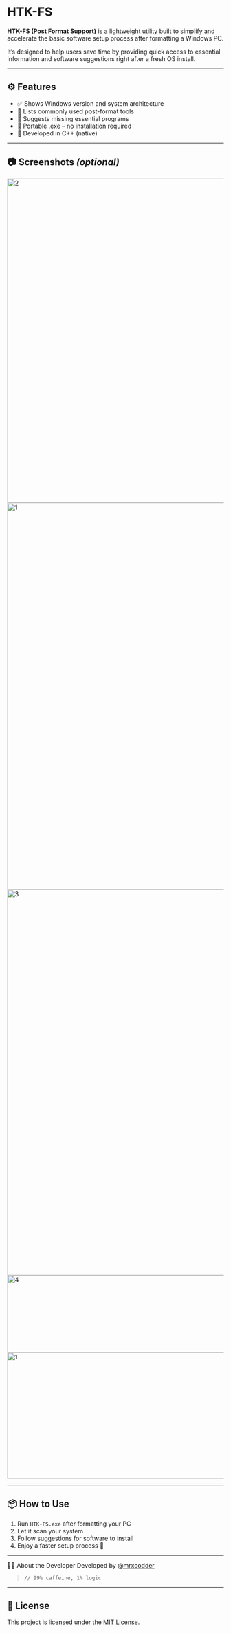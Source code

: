 # HTK-FS

**HTK-FS (Post Format Support)** is a lightweight utility built to simplify and accelerate the basic software setup process after formatting a Windows PC.

It’s designed to help users save time by providing quick access to essential information and software suggestions right after a fresh OS install.

---

## ⚙️ Features

- ✅ Shows Windows version and system architecture
- 🧠 Lists commonly used post-format tools
- 🚀 Suggests missing essential programs
- 🔌 Portable .exe – no installation required
- 🧰 Developed in C++ (native)

---

## 📷 Screenshots *(optional)*

<img width="624" height="755" alt="2" src="https://github.com/user-attachments/assets/fd861894-cf7f-4911-be43-3ead8038e37b" />


<img width="1380" height="900" alt="1" src="https://github.com/user-attachments/assets/76dc3453-8fc2-4467-975a-de34a01d713d" />


<img width="1006" height="898" alt="3" src="https://github.com/user-attachments/assets/b295754a-64e4-41a7-be7c-2f89796d0c6f" />


<img width="1016" height="180" alt="4" src="https://github.com/user-attachments/assets/21b5232b-205d-4a28-8700-ff715c9a8bd6" />


<img width="714" height="294" alt="1" src="https://github.com/user-attachments/assets/3e9cd495-feb9-496c-b337-1c96f853d495" />


---

## 📦 How to Use

1. Run `HTK-FS.exe` after formatting your PC
2. Let it scan your system
3. Follow suggestions for software to install
4. Enjoy a faster setup process 🚀

---

 🧑‍💻 About the Developer
Developed by [@mrxcodder](https://github.com/mrxcodder)  
> `// 99% caffeine, 1% logic`

---

## 📄 License

This project is licensed under the [MIT License](LICENSE).
